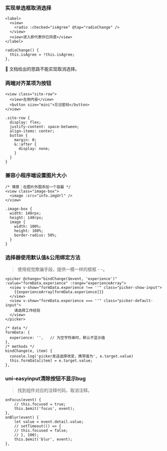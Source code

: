 ### 实现单选框取消选择

```react
<label>
  <view>
    <radio :checked="isAgree" @tap="radioChange" />
  </view>
  <view>进入即代表你已同意</view>
</label>

radioChange() {
  this.isAgree = !this.isAgree;
},
```

:turtle: 文档给出的思路不能实现取消选择。



### 两端对齐某项为按钮

```less
<view class="site-row">
  <view>左侧内容</view>
  <button size="mini">忘记密码</button>
</view>

.site-row {
  display: flex;
  justify-content: space-between;
  align-items: center;
  button {
    margin: 0;
    &::after {
      display: none;
    }
  }
}
```



### 兼容小程序端设置图片大小

```less
/* 情景：在图片外围添加一个容器 */
<view class="image-box">
  <image :src="info.imgUrl" />
</view>

.image-box {
  width: 140rpx;
  height: 140rpx;
  image {
    width: 100%;
    height: 100%;
    border-radius: 50%;
  }
}
```



### 选择器使用默认值&公用绑定方法

> 使用视觉欺骗手段，提供一模一样的框框 - -。

```react
<picker @change="bindChange($event, 'experience')" :value="formData.experience" :range="experienceArray">
  <view v-show="formData.experience !== ''" class="picker-show-input">
    {{experienceArray[formData.experience]}}
  </view>
  <view v-show="formData.experience === ''" class="picker-default-input">
    请选择工作经验
  </view>
</picker>

/* data */
formData: {
  experience: '',   // 为空字符串时，默认不显示值
},
/* methods */
bindChange(e, item) {
  console.log('picker发送选择改变，携带值为', e.target.value)
  this.formData[item] = e.target.value;
},
```



### uni-easyinput清除按钮不显示bug

> 找到组件对应的注释代码，取消注释。

```react
onFocus(event) {
    // this.focused = true;
    this.$emit('focus', event);
},
onBlur(event) {
    let value = event.detail.value;
    // setTimeout(() => {
    // this.focused = false;
    // }, 100);
    this.$emit('blur', event);
},
```

